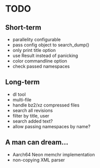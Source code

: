 # TODO

## Short-term
- parallelity configurable
- pass config object to search_dump()
- only print title option
- use Result instead of panicking
- color commandline option
- check passed namespaces

## Long-term
- dl tool
- multi-file
- handle bz2/xz compressed files
- search all revisions
- filter by title, user
- search added text?
- allow passing namespaces by name?

## A man can dream...
- Aarch64 Neon memchr implementation
- non-copying XML parser